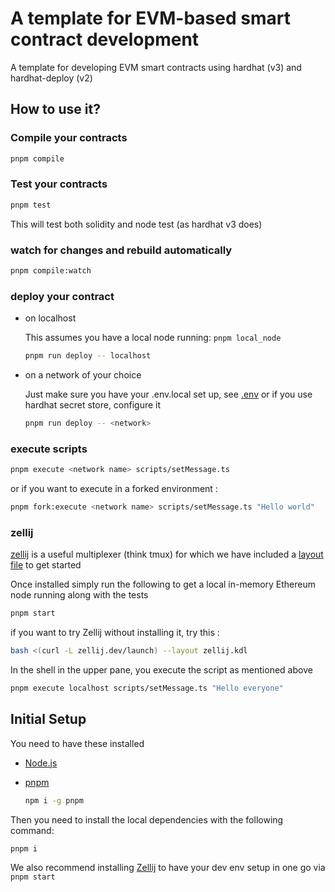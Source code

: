 # A template for EVM-based smart contract development

A template for developing EVM smart contracts using hardhat (v3) and hardhat-deploy (v2)

## How to use it?

### Compile your contracts

```bash
pnpm compile
```

### Test your contracts

```bash
pnpm test
```

This will test both solidity and node test (as hardhat v3 does)

### watch for changes and rebuild automatically

```bash
pnpm compile:watch
```

### deploy your contract

- on localhost

  This assumes you have a local node running: `pnpm local_node`

  ```bash
  pnpm run deploy -- localhost
  ```

- on a network of your choice

  Just make sure you have your .env.local set up, see [.env](.env) or if you use hardhat secret store, configure it

  ```bash
  pnpm run deploy -- <network>
  ```

### execute scripts

```bash
pnpm execute <network name> scripts/setMessage.ts
```

or if you want to execute in a forked environment :

```bash
pnpm fork:execute <network name> scripts/setMessage.ts "Hello world"
```

### zellij

[zellij](https://zellij.dev/) is a useful multiplexer (think tmux) for which we have included a [layout file](./zellij.kdl) to get started

Once installed simply run the following to get a local in-memory Ethereum node running along with the tests

```bash
pnpm start
```

if you want to try Zellij without installing it, try this :

```bash
bash <(curl -L zellij.dev/launch) --layout zellij.kdl
```

In the shell in the upper pane, you execute the script as mentioned above

```bash
pnpm execute localhost scripts/setMessage.ts "Hello everyone"
```

## Initial Setup

You need to have these installed

- [Node.js](https://nodejs.org/en)

- [pnpm](https://pnpm.io/)

  ```bash
  npm i -g pnpm
  ```

Then you need to install the local dependencies with the following command:

```bash
pnpm i
```

We also recommend installing [Zellij](https://zellij.dev/) to have your dev env setup in one go via `pnpm start`
